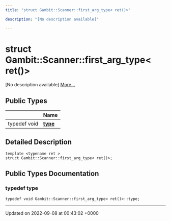 ```yaml
---
title: "struct Gambit::Scanner::first_arg_type< ret()>"

description: "[No description available]"

---
```


# struct Gambit::Scanner::first_arg_type< ret()>



[No description available] [More...](#detailed-description)

## Public Types

|                | Name           |
| -------------- | -------------- |
| typedef void | **[type](/documentation/code/classes/structgambit_1_1scanner_1_1first__arg__type_3_01ret_07_08_4/#typedef-type)**  |

## Detailed Description

```
template <typename ret >
struct Gambit::Scanner::first_arg_type< ret()>;
```

## Public Types Documentation

### typedef type

```
typedef void Gambit::Scanner::first_arg_type< ret()>::type;
```


-------------------------------

Updated on 2022-09-08 at 00:43:02 +0000